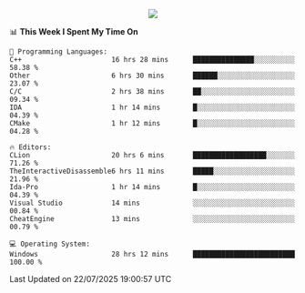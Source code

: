 <p align="center">
  <img src="https://readme-typing-svg.herokuapp.com?font=Cascadia+Code&weight=600&size=20&duration=5000&pause=1000&color=FFFFFF&center=true&vCenter=true&width=500&lines=IF+I'M+NOT+WORKING+-+IT+MEANS+I'M+DEAD+💀" />
</p>

<!--START_SECTION:waka-->
📊 **This Week I Spent My Time On** 

```text
💬 Programming Languages: 
C++                      16 hrs 28 mins      ███████████████░░░░░░░░░░   58.38 % 
Other                    6 hrs 30 mins       ██████░░░░░░░░░░░░░░░░░░░   23.07 % 
C/C                      2 hrs 38 mins       ██░░░░░░░░░░░░░░░░░░░░░░░   09.34 % 
IDA                      1 hr 14 mins        █░░░░░░░░░░░░░░░░░░░░░░░░   04.39 % 
CMake                    1 hr 12 mins        █░░░░░░░░░░░░░░░░░░░░░░░░   04.28 % 

🔥 Editors: 
CLion                    20 hrs 6 mins       ██████████████████░░░░░░░   71.26 % 
TheInteractiveDisassemble6 hrs 11 mins       █████░░░░░░░░░░░░░░░░░░░░   21.96 % 
Ida-Pro                  1 hr 14 mins        █░░░░░░░░░░░░░░░░░░░░░░░░   04.39 % 
Visual Studio            14 mins             ░░░░░░░░░░░░░░░░░░░░░░░░░   00.84 % 
CheatEngine              13 mins             ░░░░░░░░░░░░░░░░░░░░░░░░░   00.79 % 

💻 Operating System: 
Windows                  28 hrs 12 mins      █████████████████████████   100.00 % 
```


 Last Updated on 22/07/2025 19:00:57 UTC
<!--END_SECTION:waka-->
